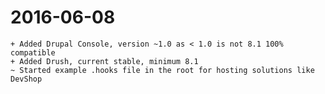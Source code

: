 # 2016-06-08
    + Added Drupal Console, version ~1.0 as < 1.0 is not 8.1 100% compatible
    + Added Drush, current stable, minimum 8.1
    ~ Started example .hooks file in the root for hosting solutions like DevShop